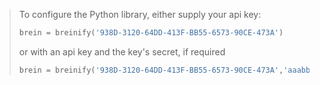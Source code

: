 <blockquote class="lang-specific python">
<p>To configure the Python library, either supply your api key:</p>

```python
brein = breinify('938D-3120-64DD-413F-BB55-6573-90CE-473A')
```

<p>or with an api key and the key's secret, if required</p>

```python
brein = breinify('938D-3120-64DD-413F-BB55-6573-90CE-473A','aaabbbccc=')
```